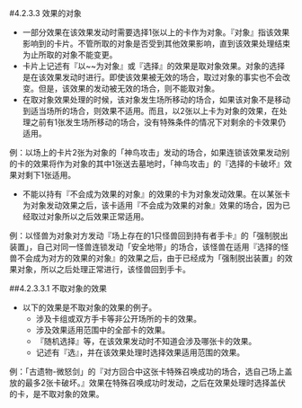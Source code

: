 #4.2.3.3        效果的对象
* 一部分效果在该效果发动时需要选择1张以上的卡作为对象。『对象』指该效果影响到的卡片。不管所取的对象是否受到其他效果影响，直到该效果处理结束为止所取的对象不能变更。
* 卡片上记述有『以~~为对象』或『选择』的效果是取对象效果。对象的选择是在该效果发动时进行。即使该效果被无效的场合，取过对象的事实也不会改变。但是，该效果的发动被无效的场合，则不能取对象。
* 在取对象效果处理的时候，该对象发生场所移动的场合，如果该对象不是移动到适当场所的场合，则效果不适用。而且，以2张以上卡为对象的效果，在处理之前有1张发生场所移动的场合，没有特殊条件的情况下对剩余的卡效果仍适用。

例：以场上的卡片2张为对象的「神鸟攻击」发动的场合，如果连锁该效果发动别的卡的效果将作为对象的其中1张送去墓地时，「神鸟攻击」的『选择的卡破坏』效果对剩下1张适用。
* 不能以持有『不会成为效果的对象』的效果的卡为对象发动效果。在以某张卡为对象发动效果之后，该卡适用『不会成为效果的对象』效果的场合，因为已经取过对象所以之后效果正常适用。

例：以怪兽为对象对方发动『场上存在的1只怪兽回到持有者手卡』的「强制脱出装置」，自己对同一怪兽连锁发动「安全地带」的场合，该怪兽在适用『选择的怪兽不会成为对方的效果的对象』的效果之后，由于已经成为「强制脱出装置」的效果对象，所以之后处理正常进行，该怪兽回到手卡。

##4.2.3.3.1        不取对象的效果
* 以下的效果是不取对象的效果的例子。
    * 涉及卡组或双方手卡等非公开场所的卡的效果。
    * 涉及效果适用范围中的全部卡的效果。
    * 『随机选择』等，在该效果发动时不知道会涉及哪张卡的效果。
    * 记述有『选』，并在该效果处理时选择效果适用范围的效果。

例：「古遗物-微怒剑」的『对方回合中这张卡特殊召唤成功的场合，选自己场上盖放的最多2张卡破坏。』效果在特殊召唤成功时发动，之后在效果处理时选择盖伏的卡，是不取对象的效果。

